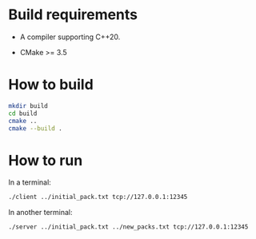 # Build requirements

- A compiler supporting C++20.

- CMake >= 3.5


# How to build

```bash
mkdir build
cd build
cmake ..
cmake --build .
```


# How to run

In a terminal:

```bash
./client ../initial_pack.txt tcp://127.0.0.1:12345
```

In another terminal:

```bash
./server ../initial_pack.txt ../new_packs.txt tcp://127.0.0.1:12345
```
